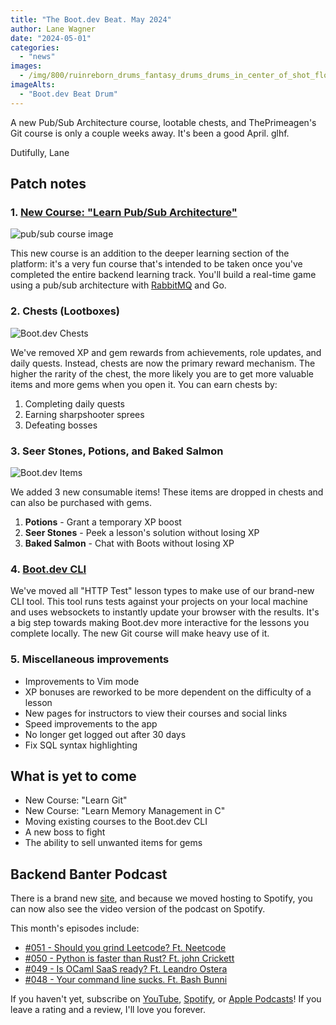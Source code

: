 ```yaml
---
title: "The Boot.dev Beat. May 2024"
author: Lane Wagner
date: "2024-05-01"
categories:
  - "news"
images:
  - /img/800/ruinreborn_drums_fantasy_drums_drums_in_center_of_shot_flower_9ca2b3ce-5e80-4ba1-8de0-169128110245_0.png.webp
imageAlts:
  - "Boot.dev Beat Drum"
---
```


A new Pub/Sub Architecture course, lootable chests, and ThePrimeagen's Git course is only a couple weeks away. It's been a good April. glhf.

Dutifully, Lane

## Patch notes

### 1. [New Course: "Learn Pub/Sub Architecture"](https://www.boot.dev/courses/learn-pub-sub)

![pub/sub course image](https://storage.googleapis.com/qvault-webapp-dynamic-assets/course_assets/pSHXBLR.png)

This new course is an addition to the deeper learning section of the platform: it's a very fun course that's intended to be taken once you've completed the entire backend learning track. You'll build a real-time game using a pub/sub architecture with [RabbitMQ](https://www.rabbitmq.com/) and Go.

### 2. Chests (Lootboxes)

![Boot.dev Chests](/img/800/chests.png.webp)

We've removed XP and gem rewards from achievements, role updates, and daily quests. Instead, chests are now the primary reward mechanism. The higher the rarity of the chest, the more likely you are to get more valuable items and more gems when you open it. You can earn chests by:

1. Completing daily quests
2. Earning sharpshooter sprees
3. Defeating bosses

### 3. Seer Stones, Potions, and Baked Salmon

![Boot.dev Items](/img/800/items.png.webp)

We added 3 new consumable items! These items are dropped in chests and can also be purchased with gems.

1. **Potions** - Grant a temporary XP boost
2. **Seer Stones** - Peek a lesson's solution without losing XP
3. **Baked Salmon** - Chat with Boots without losing XP

### 4. [Boot.dev CLI](https://github.com/bootdotdev/bootdev)

We've moved all "HTTP Test" lesson types to make use of our brand-new CLI tool. This tool runs tests against your projects on your local machine and uses websockets to instantly update your browser with the results. It's a big step towards making Boot.dev more interactive for the lessons you complete locally. The new Git course will make heavy use of it.

### 5. Miscellaneous improvements

* Improvements to Vim mode
* XP bonuses are reworked to be more dependent on the difficulty of a lesson
* New pages for instructors to view their courses and social links
* Speed improvements to the app
* No longer get logged out after 30 days
* Fix SQL syntax highlighting

## What is yet to come

* New Course: "Learn Git"
* New Course: "Learn Memory Management in C"
* Moving existing courses to the Boot.dev CLI
* A new boss to fight
* The ability to sell unwanted items for gems

## Backend Banter Podcast

There is a brand new [site](https://www.backendbanter.fm/), and because we moved hosting to Spotify, you can now also see the video version of the podcast on Spotify.

This month's episodes include:

* [#051 - Should you grind Leetcode? Ft. Neetcode](https://podcasters.spotify.com/pod/show/backend-banter-fm/episodes/051---Should-you-grind-leetcode--ft--NeetCode-e2hvpoh)
* [#050 - Python is faster than Rust? Ft. john Crickett](https://podcasters.spotify.com/pod/show/backend-banter-fm/episodes/050---Python-is-Faster-than-Rust-e2hvpob)
* [#049 - Is OCaml SaaS ready? Ft. Leandro Ostera](https://podcasters.spotify.com/pod/show/backend-banter-fm/episodes/049---Is-OCaml-SaaS-Ready-e2hvpkg)
* [#048 - Your command line sucks. Ft. Bash Bunni](https://podcasters.spotify.com/pod/show/backend-banter-fm/episodes/048---Your-command-line-sucks-ft--Bashbunni-e2h9ned)

If you haven't yet, subscribe on [YouTube](https://www.youtube.com/@backendbanterfm), [Spotify](https://open.spotify.com/show/35trT95UkRVCkEb6tXndpF), or [Apple Podcasts](https://podcasts.apple.com/us/podcast/backend-banter/id1688115203)! If you leave a rating and a review, I'll love you forever.
